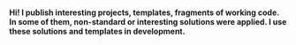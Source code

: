 #### Hi! I publish interesting projects, templates, fragments of working code. In some of them, non-standard or interesting solutions were applied. I use these solutions and templates in development.
